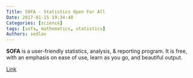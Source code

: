 ```yaml
---
Title: SOFA - Statistics Open For All
Date: 2017-01-15 19:34:48
Categories: [science]
tags: [sofa, mathematics, statistics]
Authors: sedlav
---
```


**SOFA** is a user-friendly statistics, analysis, & reporting program. It is free, with an emphasis on ease of use, learn as you go, and beautiful output.

[Link](http://www.sofastatistics.com/)
